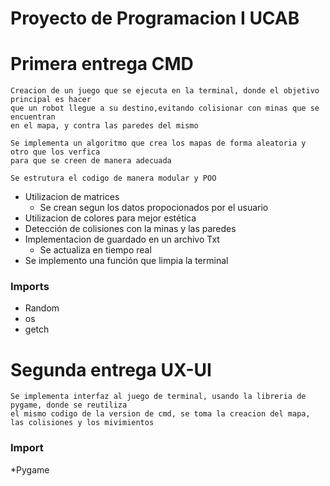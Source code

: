 # Proyecto de Programacion I UCAB
# Primera entrega CMD
    Creacion de un juego que se ejecuta en la terminal, donde el objetivo principal es hacer
    que un robot llegue a su destino,evitando colisionar con minas que se encuentran
    en el mapa, y contra las paredes del mismo

    Se implementa un algoritmo que crea los mapas de forma aleatoria y otro que los verfica
    para que se creen de manera adecuada

    Se estrutura el codigo de manera modular y POO

* Utilizacion de matrices
    - Se crean segun los datos propocionados por el usuario
* Utilizacion de colores para mejor estética
* Detección de colisiones con la minas y las paredes
* Implementacion de guardado en un archivo Txt
    - Se actualiza en tiempo real 
* Se implemento una función que limpia la terminal


### Imports
* Random
* os
* getch


# Segunda entrega UX-UI
    Se implementa interfaz al juego de terminal, usando la libreria de pygame, donde se reutiliza 
    el mismo codigo de la version de cmd, se toma la creacion del mapa, las colisiones y los mivimientos

### Import
*Pygame